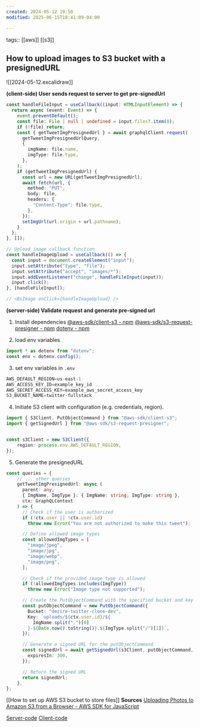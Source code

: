 ```yaml
---
created: 2024-05-12 19:50
modified: 2025-06-15T18:41:09-04:00

---
```

tags:: [[aws]] [[s3]]
## How to upload images to S3 bucket with a presignedURL

![[2024-05-12.excalidraw]]

**(client-side) User sends request to server to get pre-signedUrl**
``` ts
const handleFileInput = useCallback((input: HTMLInputElement) => {
  return async (event: Event) => {
    event.preventDefault();
    const file: File | null | undefined = input.files?.item(0);
    if (!file) return;
    const { getTweetImgPresignedUrl } = await graphqlClient.request(
      getTweetImgPresignedUrlQuery,
      {
        imgName: file.name,
        imgType: file.type,
      },
    );
    if (getTweetImgPresignedUrl) {
      const url = new URL(getTweetImgPresignedUrl);
      await fetch(url, {
        method: "PUT",
        body: file,
        headers: {
          "Content-Type": file.type,
        },
      });
      setImgUrl(url.origin + url.pathname);
    }
  };
}, []);

// Upload image callback function
const handleImageUpload = useCallback(() => {
  const input = document.createElement("input");
  input.setAttribute("type", "file");
  input.setAttribute("accept", "images/*");
  input.addEventListener("change", handleFileInput(input));
  input.click();
}, [handleFileInput]);

// <BsImage onClick={handleImageUpload} />
```

 **(server-side) Validate request and generate pre-signed url**
1. Install dependencies
	[@aws-sdk/client-s3 - npm](https://www.npmjs.com/package/@aws-sdk/client-s3)
	[@aws-sdk/s3-request-presigner - npm](https://www.npmjs.com/package/@aws-sdk/s3-request-presigner)
	[dotenv - npm](https://www.npmjs.com/package/dotenv)

2. load env variables
``` ts
import * as dotenv from "dotenv";
const env = dotenv.config();
```
3. set env variables in `.env`
```ts
AWS_DEFAULT_REGION=us-east-1
AWS_ACCESS_KEY_ID=example_key_id
AWS_SECRET_ACCESS_KEY=example_aws_secret_access_key
S3_BUCKET_NAME=twitter-fullstack
```
4. Initiate S3 client with configuration (e.g. credentials, region).
``` ts
import { S3Client, PutObjectCommand } from "@aws-sdk/client-s3";
import { getSignedUrl } from "@aws-sdk/s3-request-presigner";


const s3Client = new S3Client({
	region: process.env.AWS_DEFAULT_REGION,
});
```
5. Generate the presignedURL
``` ts
const queries = {
	// ... other queries
	getTweetImgPresignedUrl: async (
	  parent: any,
	  { ImgName, ImgType }: { ImgName: string; ImgType: string },
	  ctx: GraphQLContext
	) => {
	  // Check if the user is authorized
	  if (!ctx.user || !ctx.user.id)
	    throw new Error("You are not authorized to make this tweet");

	  // Define allowed image types
	  const allowedImgTypes = [
	    "image/jpeg",
	    "image/jpg",
	    "image/webp",
	    "image/png",
	  ];

	  // Check if the provided image type is allowed
	  if (!allowedImgTypes.includes(ImgType))
	    throw new Error("Image type not supported");

	  // Create the PutObjectCommand with the specified bucket and key
	  const putObjectCommand = new PutObjectCommand({
	    Bucket: "dezire-twitter-clone-dev",
	    Key: `uploads/${ctx.user.id}/${
	      ImgName.split(".")[0]
	    }-${Date.now().toString()}.${ImgType.split("/")[1]}`,
	  });

	  // Generate a signed URL for the putObjectCommand
	  const signedUrl = await getSignedUrl(s3Client, putObjectCommand, {
	    expiresIn: 300,
	  });

	  // Return the signed URL
	  return signedUrl;
	},
};
```

[[How to set up AWS S3 bucket to store files]]
**Sources**
[Uploading Photos to Amazon S3 from a Browser - AWS SDK for JavaScript](https://docs.aws.amazon.com/sdk-for-javascript/v2/developer-guide/s3-example-photo-album.html)

[Server-code](https://github1s.com/debarkamondal/twitter-clone-backend/commit/c74a7bbbf35afa7690a08a67ed5da6046b845f47)
[Client-code](https://github1s.com/debarkamondal/twitter-clone-frontend/commit/018cff3d047acacd2bdb6ede7b711ec1a337fd0a)
